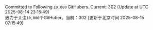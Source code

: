Committed to Following `10,000` GitHubers. Current: <!-- FOLLOWING_COUNT -->302<!-- FOLLOWING_COUNT --> (Update at UTC <!-- LAST_UPDATED -->2025-08-14 23:15:49<!-- LAST_UPDATED -->)<br>
致力于关注`10,000`个GitHuber。当前：<!-- FOLLOWING_COUNT -->302<!-- FOLLOWING_COUNT --> (更新于北京时间 <!-- LAST_UPDATED_CST -->2025-08-15 07:15:49<!-- LAST_UPDATED_CST -->)
